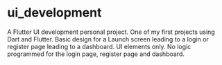 # ui_development

A Flutter UI development personal project. One of my first projects using Dart and Flutter. Basic design for a Launch screen leading to a login or register page leading to a dashboard. 
UI elements only. No logic programmed for the login page, register page and dashboard.

